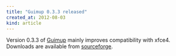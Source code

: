```yaml
---
title: "Guimup 0.3.3 released"
created_at: 2012-08-03
kind: article
---
```


Version 0.3.3 of [Guimup](http://mpd.wikia.com/wiki/Client:Guimup) mainly improves compatibility with xfce4. Downloads are available from [sourceforge](/download/Guimup/).


